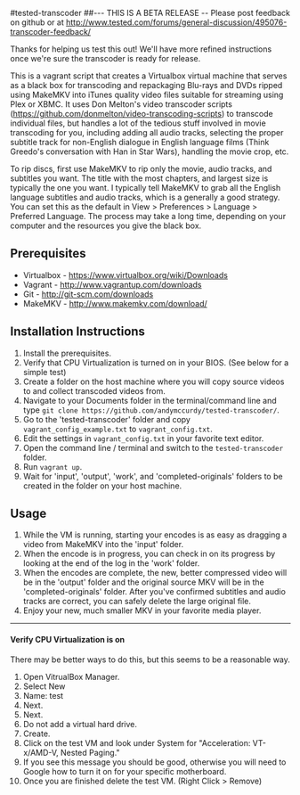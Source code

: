 #tested-transcoder
##--- THIS IS A BETA RELEASE --
Please post feedback on github or at http://www.tested.com/forums/general-discussion/495076-transcoder-feedback/

Thanks for helping us test this out! We'll have more refined instructions once we're sure the transcoder is ready for release.

This is a vagrant script that creates a Virtualbox virtual machine that serves as a black box for transcoding and repackaging Blu-rays and DVDs ripped using MakeMKV into iTunes quality video files suitable for streaming using Plex or XBMC. It uses Don Melton's video transcoder scripts (https://github.com/donmelton/video-transcoding-scripts) to transcode individual files, but handles a lot of the tedious stuff involved in movie transcoding for you, including adding all audio tracks, selecting the proper subtitle track for non-English dialogue in English language films (Think Greedo's conversation with Han in Star Wars), handling the movie crop, etc. 

To rip discs, first use MakeMKV to rip only the movie, audio tracks, and subtitles you want. The title with the most chapters, and largest size is typically the one you want. I typically tell MakeMKV to grab all the English language subtitles and audio tracks, which is a generally a good strategy. You can set this as the default in View > Preferences > Language > Preferred Language. The process may take a long time, depending on your computer and the resources you give the black box.

## Prerequisites

* Virtualbox - https://www.virtualbox.org/wiki/Downloads
* Vagrant - http://www.vagrantup.com/downloads
* Git - http://git-scm.com/downloads
* MakeMKV - http://www.makemkv.com/download/

## Installation Instructions

1. Install the prerequisites.
2. Verify that CPU Virtualization is turned on in your BIOS. (See below for a simple test)
3. Create a folder on the host machine where you will copy source videos to and collect transcoded videos from.
4. Navigate to your Documents folder in the terminal/command line and type `git clone https://github.com/andymccurdy/tested-transcoder/`.
5. Go to the 'tested-transcoder' folder and copy `vagrant_config_example.txt` to `vagrant_config.txt`.
6. Edit the settings in `vagrant_config.txt` in your favorite text editor.
7. Open the command line / terminal and switch to the `tested-transcoder` folder.
8. Run `vagrant up`.
9. Wait for 'input', 'output', 'work', and 'completed-originals' folders to be created in the folder on your host machine.

## Usage

1. While the VM is running, starting your encodes is as easy as dragging a video from MakeMKV into the 'input' folder.
2. When the encode is in progress, you can check in on its progress by looking at the end of the log in the 'work' folder.
3. When the encodes are complete, the new, better compressed video will be in the 'output' folder and the original source MKV will be in the 'completed-originals' folder. After you've confirmed subtitles and audio tracks are correct, you can safely delete the large original file.
4. Enjoy your new, much smaller MKV in your favorite media player.

---
#### Verify CPU Virtualization is on
There may be better ways to do this, but this seems to be a reasonable way.

1. Open VitrualBox Manager.
2. Select New
3. Name: test
4. Next.
5. Next.
5. Do not add a virtual hard drive.
6. Create.
7. Click on the test VM and look under System for "Acceleration: VT-x/AMD-V, Nested Paging."
8. If you see this message you should be good, otherwise you will need to Google how to turn it on for your specific motherboard.
9. Once you are finished delete the test VM. (Right Click > Remove)
